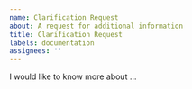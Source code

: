 ```yaml
---
name: Clarification Request
about: A request for additional information
title: Clarification Request
labels: documentation
assignees: ''
---
```


<!--

  There are times where the answer for something simply isn't written down somewhere before, or that what's written
  down is not clear.

  For those times we have this issue exists to convey that we're looking for something that we can't find.

  Try and have a look in the project documentation before requesting clarification. These requests ultimately result
  in additional documentation, so if the question has been asked before it's probably in there somewhere.
-->

I would like to know more about ...
